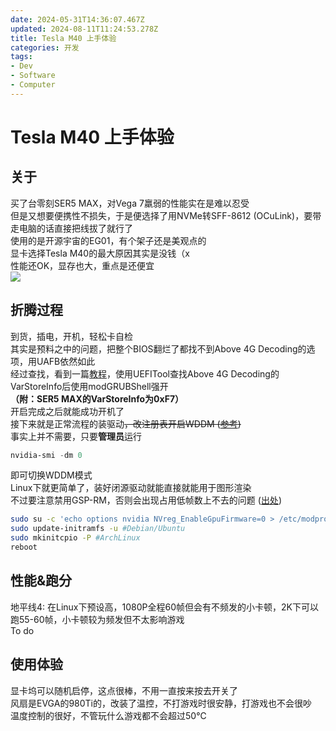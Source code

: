 ```yaml
---
date: 2024-05-31T14:36:07.467Z
updated: 2024-08-11T11:24:53.278Z
title: Tesla M40 上手体验
categories: 开发
tags:
- Dev
- Software
- Computer
---
```


# Tesla M40 上手体验


## 关于
买了台零刻SER5 MAX，对Vega 7羸弱的性能实在是难以忍受  
但是又想要便携性不损失，于是便选择了用NVMe转SFF-8612 (OCuLink)，要带走电脑的话直接把线拔了就行了  
使用的是开源宇宙的EG01，有个架子还是美观点的  
显卡选择Tesla M40的最大原因其实是没钱（x  
性能还OK，显存也大，重点是还便宜  
![](https://rikka.im/api/v2/objects/file/osvmoq42gyt3mrjgsb.png)  

## 折腾过程
到货，插电，开机，轻松卡自检  
其实是预料之中的问题，把整个BIOS翻烂了都找不到Above 4G Decoding的选项，用UAFB依然如此  
经过查找，看到一篇[教程](https://www.bilibili.com/read/cv20768695/)，使用UEFITool查找Above 4G Decoding的VarStoreInfo后使用modGRUBShell强开  
**（附：SER5 MAX的VarStoreInfo为0xF7）**  
开启完成之后就能成功开机了  
接下来就是正常流程的装驱动~~，改注册表开启WDDM ([参考](https://www.bilibili.com/read/cv23955139/))~~  
事实上并不需要，只要**管理员**运行

```powershell
nvidia-smi -dm 0
```
即可切换WDDM模式  
Linux下就更简单了，装好闭源驱动就能直接就能用于图形渲染  
不过要注意禁用GSP-RM，否则会出现占用低帧数上不去的问题 ([出处](https://www.ctyun.cn/document/10029787/10356098))

```bash
sudo su -c 'echo options nvidia NVreg_EnableGpuFirmware=0 > /etc/modprobe.d/nvidia-gsp.conf'
sudo update-initramfs -u #Debian/Ubuntu
sudo mkinitcpio -P #ArchLinux
reboot
```

## 性能&跑分
地平线4: 在Linux下预设高，1080P全程60帧但会有不频发的小卡顿，2K下可以跑55-60帧，小卡顿较为频发但不太影响游戏  
To do

## 使用体验
显卡坞可以随机启停，这点很棒，不用一直按来按去开关了  
风扇是EVGA的980Ti的，改装了温控，不打游戏时很安静，打游戏也不会很吵  
温度控制的很好，不管玩什么游戏都不会超过50℃